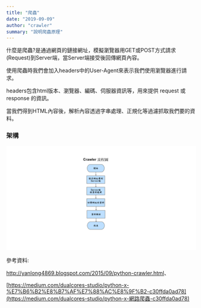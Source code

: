 ```yaml
---
title: "爬蟲"
date: "2019-09-09"
author: "crawler"
summary: "說明爬蟲原理"
---
```


什麼是爬蟲?是通過網頁的鏈接網址，模擬瀏覽器用GET或POST方式請求(Request)到Server端，當Server端接受後回傳網頁內容。

使用爬蟲時我們會加入headers中的User-Agent來表示我們使用瀏覽器進行請求。

headers包含html版本、瀏覽器、編碼、伺服器資訊等，用來提供 request 或 response 的資訊。

當我們得到HTML內容後，解析內容透過字串處理、正規化等過濾抓取我們要的資料。



### 架構

![crawler](<https://raw.githubusercontent.com/coolgood88142/markdown_note/master/assets/images/crawler.png>)



參考資料:

<http://yanlong4869.blogspot.com/2015/09/python-crawler.html>、

[https://medium.com/dualcores-studio/python-x-%E7%B6%B2%E8%B7%AF%E7%88%AC%E8%9F%B2-c30ffda0ad78](https://medium.com/dualcores-studio/python-x-網路爬蟲-c30ffda0ad78)



